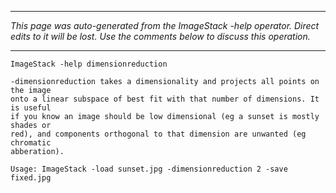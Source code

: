 
---

_This page was auto-generated from the ImageStack -help operator. Direct edits to it will be lost. Use the comments below to discuss this operation._

---

```
ImageStack -help dimensionreduction

-dimensionreduction takes a dimensionality and projects all points on the image
onto a linear subspace of best fit with that number of dimensions. It is useful
if you know an image should be low dimensional (eg a sunset is mostly shades or
red), and components orthogonal to that dimension are unwanted (eg chromatic
abberation).

Usage: ImageStack -load sunset.jpg -dimensionreduction 2 -save fixed.jpg

```